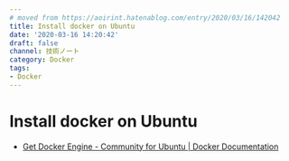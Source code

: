 ```yaml
---
# moved from https://aoirint.hatenablog.com/entry/2020/03/16/142042
title: Install docker on Ubuntu
date: '2020-03-16 14:20:42'
draft: false
channel: 技術ノート
category: Docker
tags:
- Docker
---
```

# Install docker on Ubuntu

- [Get Docker Engine - Community for Ubuntu | Docker Documentation](https://docs.docker.com/install/linux/docker-ce/ubuntu/)
